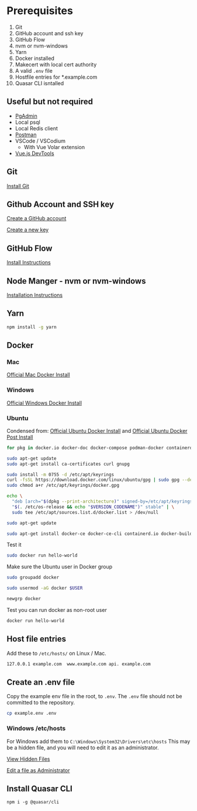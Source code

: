 # Prerequisites

1. Git
2. GitHub account and ssh key
3. GitHub Flow
4. nvm or nvm-windows
5. Yarn
4. Docker installed
5. Makecert with local cert authority
6. A valid `.env` file
7. Hostfile entries for *.example.com
8. Quasar CLI isntalled

## Useful but not required

* [PgAdmin](https://www.pgadmin.org/download/)
* Local psql
* Local Redis client
* [Postman](https://www.postman.com/downloads/)
* VSCode / VSCodium
  * With Vue Volar extension
* [Vue.js DevTools](https://chrome.google.com/webstore/detail/vuejs-devtools/nhdogjmejiglipccpnnnanhbledajbpd)

## Git

[Install Git](https://git-scm.com/book/en/v2/Getting-Started-Installing-Git)

## Github Account and SSH key

[Create a GitHub account](https://github.com/settings/ssh/new)

[Create a new key](https://github.com/settings/ssh/new)

## GitHub Flow

[Install Instructions](https://docs.github.com/en/get-started/quickstart/github-flow)

## Node Manger - nvm or nvm-windows

[Installation Instructions](https://www.freecodecamp.org/news/node-version-manager-nvm-install-guide/)

## Yarn

```sh
npm install -g yarn
````

## Docker

### Mac

[Official Mac Docker Install](https://docs.docker.com/desktop/install/mac-install/)

### Windows

[Official Windows Docker Install](https://docs.docker.com/desktop/install/windows-install/)

### Ubuntu 

Condensed from: 
[Official Ubuntu Docker Install](https://docs.docker.com/engine/install/ubuntu/)
and
[Official Ubuntu Docker Post Install](https://docs.docker.com/engine/install/linux-postinstall/)


```sh
for pkg in docker.io docker-doc docker-compose podman-docker containerd runc; do sudo apt-get remove $pkg; done
```

```sh
sudo apt-get update
sudo apt-get install ca-certificates curl gnupg
```

```sh
sudo install -m 0755 -d /etc/apt/keyrings
curl -fsSL https://download.docker.com/linux/ubuntu/gpg | sudo gpg --dearmor -o /etc/apt/keyrings/docker.gpg
sudo chmod a+r /etc/apt/keyrings/docker.gpg
```

```sh
echo \
  "deb [arch="$(dpkg --print-architecture)" signed-by=/etc/apt/keyrings/docker.gpg] https://download.docker.com/linux/ubuntu \
  "$(. /etc/os-release && echo "$VERSION_CODENAME")" stable" | \
  sudo tee /etc/apt/sources.list.d/docker.list > /dev/null
```

```sh
sudo apt-get update
```

```sh
sudo apt-get install docker-ce docker-ce-cli containerd.io docker-buildx-plugin docker-compose-plugin
```

Test it

```sh
sudo docker run hello-world
```

Make sure the Ubuntu user in Docker group

```sh
sudo groupadd docker
```

```sh
sudo usermod -aG docker $USER
```

```sh
newgrp docker
```

Test you can run docker as non-root user

```sh
docker run hello-world
```

## Host file entries

Add these to `/etc/hosts/` on Linux / Mac.

```sh
127.0.0.1 example.com  www.example.com api. example.com
```

## Create an .env file

Copy the example env file in the root, to `.env`.
The `.env` file should not be committed to the repository.

```sh
cp example.env .env
```

### Windows /etc/hosts

For Windows add them to `C:\Windows\System32\Drivers\etc\hosts`
This may be a hidden file, and you will need to edit it as an administrator.

[View Hidden Files](https://answers.microsoft.com/en-us/windows/forum/all/i-dont-have-a-hosts-file/8c9f1152-25f1-4545-9e1f-acc028e9e018)

[Edit a file as Administrator](https://answers.microsoft.com/en-us/windows/forum/all/cannot-save-hosts-file-as-it-says-i-do-not-have/c3016440-8b68-4268-81d7-d9ff184a15eb)

## Install Quasar CLI

```npm i -g @quasar/cli```

